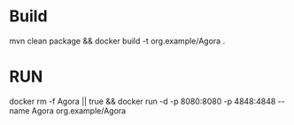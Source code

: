 # Build
mvn clean package && docker build -t org.example/Agora .

# RUN

docker rm -f Agora || true && docker run -d -p 8080:8080 -p 4848:4848 --name Agora org.example/Agora 